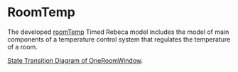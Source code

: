 # RoomTemp
The developed  <a href="https://github.com/fereidoun-moradi/RoomTemp/blob/main/OneRoomWindow.rebeca">roomTemp</a> Timed Rebeca model includes the model of main components of a temperature control system that regulates the temperature of a room. 
<body>
    <p> <a href="https://github.com/fereidoun-moradi/RoomTemp/blob/main/OneRoomWindow.png">State Transition Diagram of OneRoomWindow</a>.</p>
  </body>
